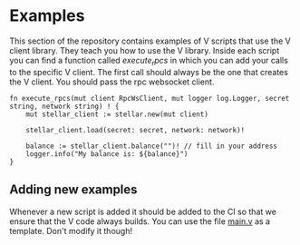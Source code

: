 # Examples

This section of the repository contains examples of V scripts that use the V client library. They teach you how to use the V library. Inside each script you can find a function called $execute_rpcs$ in which you can add your calls to the specific V client. The first call should always be the one that creates the V client. You should pass the rpc websocket client. 

```
fn execute_rpcs(mut client RpcWsClient, mut logger log.Logger, secret string, network string) ! {
	mut stellar_client := stellar.new(mut client)

	stellar_client.load(secret: secret, network: network)!

	balance := stellar_client.balance("")! // fill in your address
	logger.info("My balance is: ${balance}")
}
```


## Adding new examples

Whenever a new script is added it should be added to the CI so that we ensure that the V code always builds. You can use the file [main.v](main.v) as a template. Don't modify it though!

